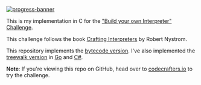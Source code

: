 [![progress-banner](https://backend.codecrafters.io/progress/interpreter/70e89787-2467-4e69-bfaf-74c919b835a7)](https://app.codecrafters.io/users/feliposz?r=2qF)

This is my implementation in C for the
["Build your own Interpreter" Challenge](https://app.codecrafters.io/courses/interpreter/overview).

This challenge follows the book
[Crafting Interpreters](https://craftinginterpreters.com/) by Robert Nystrom.

This repository implements the [bytecode version](https://craftinginterpreters.com/a-bytecode-virtual-machine.html). I've also implemented the [treewalk version](https://craftinginterpreters.com/a-tree-walk-interpreter.html) in [Go](https://github.com/feliposz/codecrafters-interpreter-go) and [C#](https://github.com/feliposz/codecrafters-interpreter-csharp).

**Note**: If you're viewing this repo on GitHub, head over to
[codecrafters.io](https://codecrafters.io) to try the challenge.
